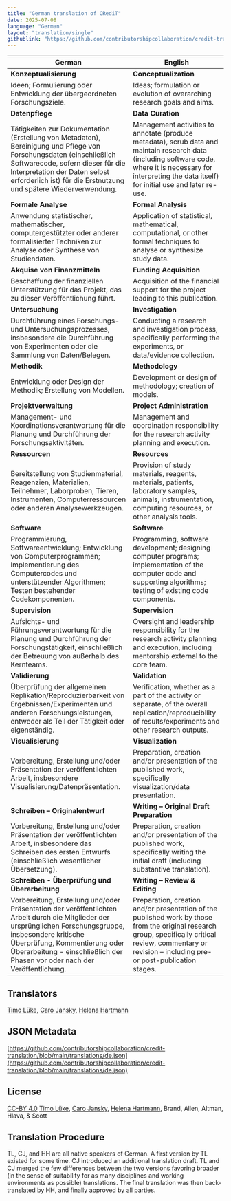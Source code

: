 ```yaml
---
title: "German translation of CRediT"
date: 2025-07-08
language: "German"
layout: "translation/single"
githublink: "https://github.com/contributorshipcollaboration/credit-translation/blob/main/translations/de.json"
---
```


| German | English |
| --- | --- |
| **Konzeptualisierung** | **Conceptualization** |
| Ideen; Formulierung oder Entwicklung der übergeordneten Forschungsziele. | Ideas; formulation or evolution of overarching research goals and aims. |
| **Datenpflege** | **Data Curation** |
| Tätigkeiten zur Dokumentation (Erstellung von Metadaten), Bereinigung und Pflege von Forschungsdaten (einschließlich Softwarecode, sofern dieser für die Interpretation der Daten selbst erforderlich ist) für die Erstnutzung und spätere Wiederverwendung. | Management activities to annotate (produce metadata), scrub data and maintain research data (including software code, where it is necessary for interpreting the data itself) for initial use and later re-use. |
| **Formale Analyse** | **Formal Analysis** |
| Anwendung statistischer, mathematischer, computergestützter oder anderer formalisierter Techniken zur Analyse oder Synthese von Studiendaten. | Application of statistical, mathematical, computational, or other formal techniques to analyse or synthesize study data. |
| **Akquise von Finanzmitteln** | **Funding Acquisition** |
| Beschaffung der finanziellen Unterstützung für das Projekt, das zu dieser Veröffentlichung führt. | Acquisition of the financial support for the project leading to this publication. |
| **Untersuchung** | **Investigation** |
| Durchführung eines Forschungs- und Untersuchungsprozesses, insbesondere die Durchführung von Experimenten oder die Sammlung von Daten/Belegen. | Conducting a research and investigation process, specifically performing the experiments, or data/evidence collection. |
| **Methodik** | **Methodology** |
| Entwicklung oder Design der Methodik; Erstellung von Modellen. | Development or design of methodology; creation of models. |
| **Projektverwaltung** | **Project Administration** |
| Management- und Koordinationsverantwortung für die Planung und Durchführung der Forschungsaktivitäten. | Management and coordination responsibility for the research activity planning and execution. |
| **Ressourcen** | **Resources** |
| Bereitstellung von Studienmaterial, Reagenzien, Materialien, Teilnehmer, Laborproben, Tieren, Instrumenten, Computerressourcen oder anderen Analysewerkzeugen. | Provision of study materials, reagents, materials, patients, laboratory samples, animals, instrumentation, computing resources, or other analysis tools. |
| **Software** | **Software** |
| Programmierung, Softwareentwicklung; Entwicklung von Computerprogrammen; Implementierung des Computercodes und unterstützender Algorithmen; Testen bestehender Codekomponenten. | Programming, software development; designing computer programs; implementation of the computer code and supporting algorithms; testing of existing code components. |
| **Supervision** | **Supervision** |
| Aufsichts- und Führungsverantwortung für die Planung und Durchführung der Forschungstätigkeit, einschließlich der Betreuung von außerhalb des Kernteams. | Oversight and leadership responsibility for the research activity planning and execution, including mentorship external to the core team. |
| **Validierung** | **Validation** |
| Überprüfung der allgemeinen Replikation/Reproduzierbarkeit von Ergebnissen/Experimenten und anderen Forschungsleistungen, entweder als Teil der Tätigkeit oder eigenständig. | Verification, whether as a part of the activity or separate, of the overall replication/reproducibility of results/experiments and other research outputs. |
| **Visualisierung** | **Visualization** |
| Vorbereitung, Erstellung und/oder Präsentation der veröffentlichten Arbeit, insbesondere Visualisierung/Datenpräsentation. | Preparation, creation and/or presentation of the published work, specifically visualization/data presentation. |
| **Schreiben – Originalentwurf** | **Writing – Original Draft Preparation** |
| Vorbereitung, Erstellung und/oder Präsentation der veröffentlichten Arbeit, insbesondere das Schreiben des ersten Entwurfs (einschließlich wesentlicher Übersetzung). | Preparation, creation and/or presentation of the published work, specifically writing the initial draft (including substantive translation). |
| **Schreiben - Überprüfung und Überarbeitung** | **Writing – Review & Editing** |
| Vorbereitung, Erstellung und/oder Präsentation der veröffentlichten Arbeit durch die Mitglieder der ursprünglichen Forschungsgruppe, insbesondere kritische Überprüfung, Kommentierung oder Überarbeitung - einschließlich der Phasen vor oder nach der Veröffentlichung. | Preparation, creation and/or presentation of the published work by those from the original research group, specifically critical review, commentary or revision – including pre- or post-publication stages. |

## Translators

[Timo  Lüke](https://orcid.org/0000-0002-2603-7341), [Caro  Jansky](https://orcid.org/tba), [Helena  Hartmann](https://orcid.org/0000-0002-1331-6683)

## JSON Metadata

[https://github.com/contributorshipcollaboration/credit-translation/blob/main/translations/de.json](https://github.com/contributorshipcollaboration/credit-translation/blob/main/translations/de.json)

## License

[CC-BY 4.0](https://creativecommons.org/licenses/by/4.0/) [Timo  Lüke](https://orcid.org/0000-0002-2603-7341), [Caro  Jansky](https://orcid.org/tba), [Helena  Hartmann](https://orcid.org/0000-0002-1331-6683), Brand, Allen, Altman, Hlava, & Scott

## Translation Procedure

TL, CJ, and HH are all native speakers of German. A first version by TL existed for some time. CJ introduced an additional translation draft. TL and CJ merged the few differences between the two versions favoring broader (in the sense of suitability for as many disciplines and working environments as possible) translations. The final translation was then back-translated by HH, and finally approved by all parties.
